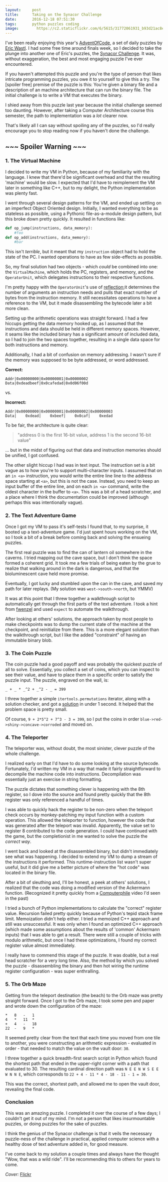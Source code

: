 ```yaml
---
layout:     post
title:      Taking on the Synacor Challenge
date:       2016-12-18 07:51:30
tags:       python puzzles coding
image:		  https://c2.staticflickr.com/6/5615/31772061931_b93d21ac8e_k.jpg
---
```


I've been really enjoying this year's [AdventOfCode](http://adventofcode.com/2016), a set of daily puzzles by [Eric Wastl](https://twitter.com/ericwastl). I had some free time around finals week, so I decided to take the plunge into another one of Eric's puzzles, the [Synacor Challenge](https://challenge.synacor.com/). It was, without exaggeration, the best and most engaging puzzle I've ever encountered.<!--break-->

If you haven't attempted this puzzle and you're the type of person that likes intricate programming puzzles, you owe it to yourself to give this a try. The [spoiler free] premise of the puzzle is this: You're given a binary file and a description of an machine architecture that can run the binary file. The initial challenge is to write a VM that executes the binary.

I shied away from this puzzle last year because the initial challenge seemed too daunting. However, after taking a Computer Architecture course this semester, the path to implementation was a *lot* clearer now.

That's likely all I can say without spoiling any of the puzzles, so I'd really encourage you to stop reading now if you haven't done the challenge.

## ~~~ Spoiler Warning ~~~

### 1. The Virtual Machine
I decided to write my VM in Python, because of my familiarity with the language. I knew that there'd be significant overhead and that the resulting 'machine' would be slow. I expected that I'd have to reimplement the VM later in something like C++, but to my delight, the Python implementation was plenty fast.

I went through several design patterns for the VM, and ended up settling on an imperfect Object Oriented design. Initially, I wanted everything to be as stateless as possible, using a Pythonic file-as-a-module design pattern, but this broke down pretty quickly. It resulted in functions like:

```python
def op_jump(instructions, data_memory):
	#foo
def op_add(instructions, data_memory):
	#bar
```

This isn't _terrible_, but it meant that my `instruction` object had to hold the state of the PC. I wanted operations to have as few side-effects as possible.

So, my final solution had two objects - which *could* be combined into one: the `VirtualMachine`, which holds the PC, registers, and memory, and the `OperatorUnit`, which delegates instructions to their respective functions.

I'm pretty happy with the `OperatorUnit`'s use of [reflection](https://en.wikipedia.org/wiki/Reflection_(computer_programming));it determines the number of arguments an instruction needs and pulls that exact number of bytes from the instruction memory. It still necessitates operations to have a reference to the VM, but it made disassembling the bytecode later a bit more clean.

Setting up the arithmetic operations was straight forward. I had a few hiccups getting the data memory hooked up, as I assumed that the instructions and data should be held in different memory spaces. However, it seams like the included binary has a significant amount of included data, so I had to join the two spaces together, resulting in a single data space for both instructions and memory.

Additionally, I had a bit of confusion on memory addressing. I wasn't sure if the memory was supposed to be byte addressed, or word addressed.

**Correct:**

```
Addr|0x00000000|0x00000001|0x00000002
Data|0xdeadbeef|0x0cafedad|0x0d06f00d
```
vs.

**Incorrect:**

```
Addr|0x00000000|0x00000001|0x00000002|0x00000003
Data|    0xdead|    0xbeef|    0x0caf|    0xedad
```
To be fair, the architecture is quite clear: 

>"address 0 is the first 16-bit value, address 1 is the second 16-bit value"

... but in the midst of figuring out that data and instruction memories should be unified, I got confused.

The other slight hiccup I had was in text input. The instruction set is a bit vague as to how you're to support multi-character inputs. I assumed that on an `in <a>` instruction, you would write the entire line line to the address space starting at `<a>`, but this is not the case. Instead, you need to keep an input buffer of the entire line, and on each `in <a>` command, write the oldest character in the buffer to `<a>`. This was a bit of a head scratcher, and a place where I think the documentation could be improved (although perhaps this was intentionally vague).

### 2. The Text Adventure Game

Once I got my VM to pass it's self-tests I found that, to my surprise, it booted up a text-adventure game. I'd just spent hours working on the VM, so I took a bit of a break before coming back and solving the ensueing puzzles.

The first real puzzle was to find the can of lantern oil somewhere in the caverns. I tried mapping out the cave space, but I don't think the space formed a coherent grid. It took me a few trials of being eaten by the grue to realize that walking around in the dark is dangerous, and that the bioluminescent cave held more promise.

Eventually, I got lucky and stumbled upon the can in the cave, and saved my path for later replays. (My solution was `west->south->north`, but YMMV)

It was at this point that I threw together a walkthrough script to automatically get through the first parts of the text adventure. I took a hint from [fwenzel](https://github.com/fwenzel/synacor-challenge/blob/master/vm/solution.sh) and used `expect` to automate the walkthrough.

After looking at others' solutions, the approach taken by most people to make checkpoints was to dump the current state of the machine at the checkpoint, and reinitialize from there. This is a more elegant solution than the walkthrough script, but I like the added "constraint" of having an immutable binary blob. 

### 3. The Coin Puzzle

The coin puzzle had a good payoff and was probably the quickest puzzle of all to solve. Essentially, you collect a set of coins, which you can inspect to see their value, and have to place them in a specific order to satisfy the puzzle input. The puzzle, engraved on the wall, is:

`_ + _ * _^2 + _^2 - _ = 399`

I threw together a simple `itertools.permutations` iterator, along with a solution checker, and got a [solution](https://github.com/bcongdon/synacor_challenge/blob/master/coin_solver.py) in under 1 second. It helped that the problem space is pretty small.

Of course, `9 + 2*5^2 + 7^3 - 3 = 399`, so I put the coins in order `blue->red->shiny->concave->corroded` and moved on.

### 4. The Teleporter
The teleporter was, without doubt, the most sinister, clever puzzle of the whole challenge.

I realized early on that I'd have to do some looking at the source bytecode. Fortunately, I'd written my VM in a way that made it fairly straightforward to decompile the machine code into instructions. Decompilation was essentially just an exercise in string formatting.

The puzzle dictates that something clever is happening with the 8th register, so I dove into the source and found pretty quickly that the 8th register was only referenced a handful of times.

I was able to quickly hack the register to be non-zero when the teleport check occurs by monkey-patching my input function with a custom operation. This allowed the teleporter to function, however the code that was generated after the teleport was invalid. Apparently, the value set to register 8 contributed to the code generation. I could have continued with the game, but the completionist in me wanted to solve the puzzle the *correct way*.

I went back and looked at the disassembled binary, but didn't immediately see what was happening. I decided to extend my VM to dump a stream of the instructions it performed. This runtime-instruction list wasn't super useful, but it did give me a better picture of where the "hot code" was located in the binary file.

After a bit of sleuthing and, I'll be honest, a peek at others' solutions, I realized that the code was doing a modified version of the Ackermann function. (Recognized it pretty quickly from a [Computerphile](https://www.youtube.com/watch?v=i7sm9dzFtEI) video I'd seen in the past)

I tried a bunch of Python implementations to calculate the "correct" register value. Recursion failed pretty quickly because of Python's tepid stack frame limit. Memoization didn't help either. I tried a memoized C++ approach and still was unsuccessful. It was only when I found an optimized C++ approach (which made some assumptions about the results of 'common' Ackermann inputs) that I was able to get a result. There were still a couple of tricks with modulo arithmetic, but once I had these optimizations, I found my correct register value almost immediately.

I really have to commend this stage of the puzzle. It was doable, but a real head scratcher for a very long time. Also, the method by which you solved the puzzle - disassembling the binary and then hot wiring the runtime register configuration - was super enthralling.

### 5. The Orb Maze
Getting from the teleport destination (the beach) to the Orb maze was pretty straight forward. Once I got to the Orb maze, I took some pen and paper and wrote down the configuration of the maze:

```
*	8	-	1
4	*	11	*
+	4	-	18
22	-	9	*
```

It seemed pretty clear from the text that each time you moved from one tile to another, you were constructing an arithmetic expression - evaluated in order - that needed to match the value on the vault door: `30`.

I threw together a quick breadth-first search script in Python which found the shortest path that ended in the upper-right corner with a path that evaluated to 30. The resulting cardinal direction path was `N E E N W S E E W N N E`, which corresponds to `22 + 4 - 11 * 4 - 18 - 11 - 1 = 30`.

This was the correct, shortest path, and allowed me to open the vault door, revealing the final code.

### Conclusion

This was an amazing puzzle. I completed it over the course of a few days; I couldn't get it out of my mind. I'm not a person that likes insurmountable puzzles, or doing puzzles for the sake of puzzles.

I think the genius of the Synacor challenge is that it veils the necessary puzzle-ness of the challenge in practical, applied computer science with a healthy dose of text adventure added in, for good measure.

I've come back to my solution a couple times and always have the thought "Wow, that was a wild ride". I'll be recommending this to others for years to come.

*Cover:* [Flickr](https://www.flickr.com/photos/cc0/31772061931/in/pool-publicdomain/)